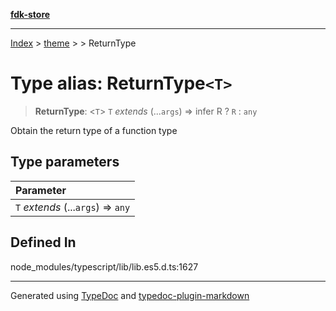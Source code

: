 [**fdk-store**](../../../README.md)
***

[Index](../../../API.md) > [theme](../../README.md) > [<internal>](../README.md) > ReturnType

# Type alias: ReturnType`<T>`

> **ReturnType**: <`T`> `T` *extends* (...`args`) => infer R ? `R` : `any`

Obtain the return type of a function type

## Type parameters

| Parameter |
| :------ |
| `T` *extends* (...`args`) => `any` |

## Defined In

node\_modules/typescript/lib/lib.es5.d.ts:1627

***
Generated using [TypeDoc](https://typedoc.org/) and [typedoc-plugin-markdown](https://www.npmjs.com/package/typedoc-plugin-markdown)
